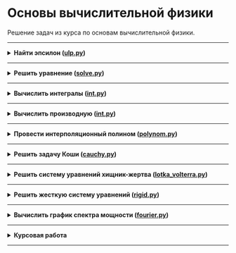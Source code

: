 # Основы вычислительной физики

Решение задач из курса по основам вычислительной физики.

---

<details>
<summary>
<b>Найти эпсилон (<a href="lesson_1/ulp.py">ulp.py</a>)</b>
</summary>

#### Условие

*Машинным* $\epsilon$ называется такое число, что 1 + $\epsilon/2 = 1$, но $1 + \epsilon \not ={1}$. (Также часто используется обозначение ULP - *unit in the last place*, или *unit of least precision*, единица в младшем разряде.) Найти машинное $\epsilon$, число разрядов в мантиссе, максимальную и минимальную степени, при вычислениях с обычной и двойной точностью. Сравнить друг с другом четыре числа: $1, 1 + \frac{\epsilon}{2},1+\epsilon,1+\epsilon+\frac{\epsilon}{2}$, объяснить результат. 

#### Указания

При использовании Python воспользуйтесь типами np.float32 и np.float64.

</details>

---

<details>
<summary>
<b>Решить уравнение (<a href="lesson_2/solve.py">solve.py</a>)</b>
</summary>

#### Условие

Используя методы дихотомии, простых итераций и Ньютона, найти уровень энергии $E$ основного состояния квантовой частицы в прямоугольной потенциальной яме.


</details>

---

<details>
<summary>
<b>Вычислить интегралы (<a href="lesson_3/int.py">int.py</a>)</b>
</summary>

#### Условие

Вычислить интегралы методом трапеций и Симпсона:

1) $\int\frac{1}{1+x^2}dx$

2) $\int x^3e^{\sin(x)}dx$

Как убывает погрешность численного интегрирования с ростом числа интервалов?

</details>

---

<details>
<summary>
<b>Вычислить производную (<a href="lesson_4/diff.py">int.py</a>)</b>
</summary>

#### Условие

Используя интегральное представление для функции Бесселя целового индекса $m$ и 
вычисляю производную с помощью конечной разности в тех же точках, что и сам интеграл,
продемонстрировать выполнение равенства $J_0'(x) + J_1(x) = 0$ с точностью не хуже $10^{-10}$ на отрезке $[0, 2\pi]$.

</details>

---

<details>
<summary>
<b>Провести интерполяционный полином (<a href="lesson_5/polynom.py">polynom.py</a>)</b>
</summary>

#### Условие

Провести интерполяционный полином $P_n(x)$ для $n = 4, ..., 15$ через точки $x_k = -5 + k*\frac{10}{n}$, $y_k = \frac{1}{1 + x_k^2}$, $k = 0, ..., n$. Построить графики полиномов.

</details>

---

<details>
<summary>
<b>Решить задачу Коши (<a href="lesson_6/cauchy.py">cauchy.py</a>)</b>
</summary>

#### Условие

Решить задачу Коши методом Эйлера первого порядка точности и методоами Рунге-Кутты второго и четвертого порядка точности.

</details>

---

<details>
<summary>
<b>Решить систему уравнений хищник-жертва (<a href="lesson_7/lotka_volterra.py">lotka_volterra.py</a>)</b>
</summary>

#### Условие

Решить систему уравнений хищник-жертва методом Рунге-Кутте второго порядка точности. Нарисовать фазовые траектории.

</details>

---

<details>
<summary>
<b>Решить жесткую систему уравнений (<a href="lesson_8/rigid.py">rigid.py</a>)</b>
</summary>

#### Условие

Решить жесткую систему уравнений.

</details>

---

<details>
<summary>
<b>Вычислить график спектра мощности (<a href="lesson_12/fourier.py">fourier.py</a>)</b>
</summary>

#### Условие

Вычислить и построить график спектра мощности. Сравнить спектры, полученные с прямоугольным окном и окном Ханна.

</details>

---

<details>
<summary>
<b>Курсовая работа</b>
</summary>

#### Условие

В качестве итоговой курсовой работы взят код [redpic](https://github.com/fuodorov/redpic).

</details>

---



